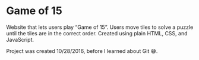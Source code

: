 # Game of 15

Website that lets users play “Game of 15”. Users move tiles to solve a puzzle until the tiles are in the correct order. Created using plain HTML, CSS, and JavaScript.

Project was created 10/28/2016, before I learned about Git 😅.
